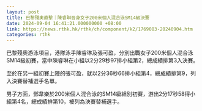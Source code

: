 ```yaml
---
layout: post
title: 巴黎殘奧直擊｜陳睿琳晉身女子200米個人混合泳SM14級決賽
date: 2024-09-04 16:41:21.000000000 +08:00
link: https://news.rthk.hk/rthk/ch/component/k2/1769083-20240904.htm
categories: rthk
---
```


巴黎殘奧游泳項目，港隊泳手陳睿琳及張可盈，分別出戰女子200米個人混合泳SM14級初賽，當中陳睿琳在小組以2分29秒97排小組第2，總成績排第3入決賽。

至於在另一組初賽上陣的張可盈，就以2分36秒66排小組第4，總成績排第9，列入決賽替補選手名單。

男子方面，鄧韋樂於200米個人混合泳的SM14級組別初賽，游出2分17秒58得小組第4名，總成績排第10，被列為決賽替補選手。
